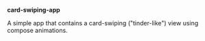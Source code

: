 **card-swiping-app**

A simple app that contains a card-swiping ("tinder-like") view using compose animations.
